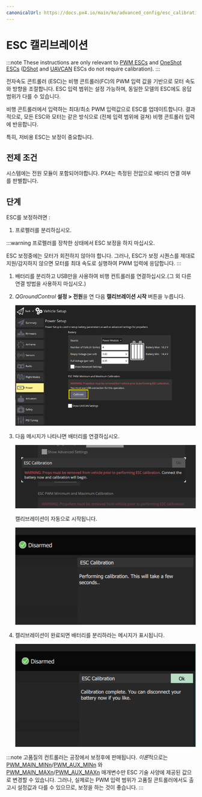 ```yaml
---
canonicalUrl: https://docs.px4.io/main/ko/advanced_config/esc_calibration
---
```


# ESC 캘리브레이션

:::note
These instructions are only relevant to [PWM ESCs](../peripherals/pwm_escs_and_servo.md) and [OneShot ESCs](../peripherals/oneshot.md) ([DShot](../peripherals/dshot.md) and [UAVCAN](../uavcan/escs.md) ESCs do not require calibration). :::

전자속도 콘트롤러 (ESC)는 비행 콘트롤러(FC)의 PWM 입력 값을 기반으로 모터 속도와 방향을 조절합니다. ESC 입력 범위는 설정 가능하며, 동일한 모델의 ESC에도 응답 범위가 다를 수 있습니다.

비행 콘트롤러에서 입력하는 최대/최소 PWM 입력값으로 ESC를 업데이트합니다. 결과적으로, 모든 ESC와 모터는 같은 방식으로 (전체 입력 범위에 걸쳐) 비행 콘트롤러 입력에 반응합니다.

특히, 저비용 ESC는 보정이 중요합니다.

## 전제 조건

시스템에는 전원 모듈이 포함되어야합니다. PX4는 측정된 전압으로 배터리 연결 여부를 판별합니다.

## 단계

ESC를 보정하려면 :

1. 프로펠러를 분리하십시오.

:::warning
프로펠러를 장착한 상태에서 ESC 보정을 하지 마십시오.

   ESC 보정중에는 모터가 회전하지 않아야 합니다. 그러나, ESC가 보정 시퀀스를 제대로 지원/감지하지 않으면 모터를 최대 속도로 실행하여 PWM 입력에 응답합니다. :::
1. 배터리를 분리하고 USB만을 사용하여 비행 컨트롤러를 연결하십시오.(그 외 다른 연결 방법을 사용하지 마십시오.)
1. *QGroundControl* **설정 > 전원**을 연 다음 **캘리브레이션 시작** 버튼을 누릅니다.

   ![ESC 캘리브레이션 단계 1](../../assets/qgc/setup/esc/qgc_esc_calibration.png)

1. 다음 메시지가 나타나면 배터리를 연결하십시오.

   ![ESC 캘리브레이션 단계 2](../../assets/qgc/setup/esc/esc_calibration_step_2.png)

   캘리브레이션이 자동으로 시작됩니다.

   ![ESC 캘리브레이션 단계 3](../../assets/qgc/setup/esc/esc_calibration_step_3.png)

1. 캘리브레이션이 완료되면 배터리를 분리하라는 메시지가 표시됩니다.

   ![ESC 캘리브레이션 단계 4](../../assets/qgc/setup/esc/esc_calibration_step_4.png)


:::note
고품질의 컨트롤러는 공장에서 보정후에 판매됩니다. *이론*적으로는 [PWM_MAIN_MINn](../advanced_config/parameter_reference.md#PWM_MAIN_MIN)/[PWM_AUX_MINn](../advanced_config/parameter_reference.md#PWM_AUX_MIN) 와[PWM_MAIN_MAXn](../advanced_config/parameter_reference.md#PWM_MAIN_MAX)/[PWM_AUX_MAXn](../advanced_config/parameter_reference.md#PWM_AUX_MAX) 매개변수만 ESC 기술 사양에 제공된 값으로 변경할 수 있습니다. 그러나, 실제로는 PWM 입력 범위가 고품질 콘트롤러에서도 출고시 설정값과 다를 수 있으므로, 보정을 하는 것이 좋습니다.
:::